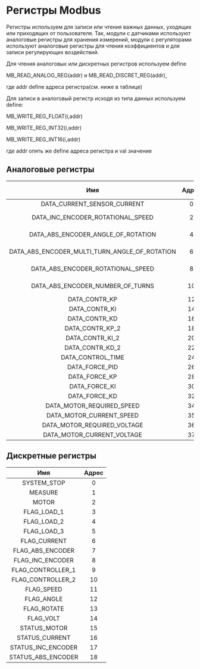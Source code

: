 # Регистры Modbus

 Регистры используем для записи или чтения важных данных, уходящих или приходящих от пользователя. Так, модули с датчиками используют аналоговые регистры для хранения измерений, модули с регуляторами используют аналоговые регистры для чтения коэффициентов и для записи регулирующих воздействий.   

 Для чтения аналоговых или дискретных регистров используем define
 
 MB_READ_ANALOG_REG(addr) и MB_READ_DISCRET_REG(addr),
 
 где addr define адреса регистра(см. ниже в таблице)


 Для записи в аналоговый регистр исходя из типа данных используем define:
 
  MB_WRITE_REG_FLOAT(i,addr)
  
  MB_WRITE_REG_INT32(i,addr)
  
  MB_WRITE_REG_INT16(i,addr)
  
  где addr опять же define адреса регистра и val значение

## Аналоговые регистры

|    Имя 				         | Адрес |  Тип данных |       Модуль           | Тип взаимодействия |
|:----------------------------------------------:|:-----:|:-----------:|:----------------------:|:------------------:|
| DATA_CURRENT_SENSOR_CURRENT 	   		 |   0	 |    int16    | датчик тока		|    Read only	     |
| DATA_INC_ENCODER_ROTATIONAL_SPEED		 |   2	 |    float    | инкрементальный энкодер|    Read only	     |
| DATA_ABS_ENCODER_ANGLE_OF_ROTATION		 |   4	 |    float    | абсолютный энкодер	|    Read only	     |
| DATA_ABS_ENCODER_MULTI_TURN_ANGLE_OF_ROTATION  |   6	 |    int32    | абсолютный энкодер	|    Read only	     |
| DATA_ABS_ENCODER_ROTATIONAL_SPEED		 |   8   |    float    | абсолютный энкодер	|    Read only	     |
| DATA_ABS_ENCODER_NUMBER_OF_TURNS		 |   10  |    int32    | абсолютный энкодер	|    Read only	     |
| DATA_CONTR_KP	  	  			 |   12  |    float    | регулятор		|    		     |
| DATA_CONTR_KI		  			 |   14  |    float    | регулятор		|    		     |
| DATA_CONTR_KD		  			 |   16  |    float    | регулятор		|    		     |
| DATA_CONTR_KP_2				 |   18  |    float    | регулятор		|    		     |
| DATA_CONTR_KI_2		  		 |   20  |    float    | регулятор		|    		     |
| DATA_CONTR_KD_2		  		 |   22  |    float    | регулятор		|    		     |
| DATA_CONTROL_TIME		  		 |   24  |    int16    | регулятор		|    		     |
| DATA_FORCE_PID		  		 |   26  |    float    | регулятор		|    		     |
| DATA_FORCE_KP					 |   28  |    float    | регулятор		|    		     |
| DATA_FORCE_KI					 |   30  |    float    | регулятор		|    		     |
| DATA_FORCE_KD					 |   32  |    float    | регулятор		|    		     |
| DATA_MOTOR_REQUIRED_SPEED			 |   34  |    int16    | двигатель		|    Read/Write	     |
| DATA_MOTOR_CURRENT_SPEED			 |   35  |    int16    | двигатель		|    Read only	     |
| DATA_MOTOR_REQUIRED_VOLTAGE			 |   36  |    int16    | двигатель		|    Read/Write	     |
| DATA_MOTOR_CURRENT_VOLTAGE			 |   37  |    int16    | двигатель		|    Read only	     |

## Дискретные регистры

|    Имя 				  | Адрес |
|:---------------------------------------:|:-----:|
| SYSTEM_STOP				  |   0   |
| MEASURE				  |   1	  |
| MOTOR					  |   2	  |
| FLAG_LOAD_1				  |   3	  |
| FLAG_LOAD_2				  |   4	  |	
| FLAG_LOAD_3				  |   5   |
| FLAG_CURRENT				  |   6   |
| FLAG_ABS_ENCODER			  |   7	  |	
| FLAG_INC_ENCODER			  |   8   |
| FLAG_CONTROLLER_1			  |   9   |
| FLAG_CONTROLLER_2			  |   10  |
| FLAG_SPEED				  |   11  |
| FLAG_ANGLE				  |   12  | 
| FLAG_ROTATE  	                  	  |   13  |
| FLAG_VOLT  	                  	  |   14  |
| STATUS_MOTOR	                  	  |   15  |
| STATUS_CURRENT	                  |   16  |
| STATUS_INC_ENCODER	                  |   17  |
| STATUS_ABS_ENCODER	                  |   18  |


